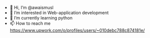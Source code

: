 - 👋 Hi, I’m @awaismusl
- 👀 I’m interested in Web-application development 
- 🌱 I’m currently learning python
- 📫 How to reach me https://www.upwork.com/o/profiles/users/~010debc788c874181e/

<!---
awaismusl/awaismusl is a ✨ special ✨ repository because its `README.md` (this file) appears on your GitHub profile.
You can click the Preview link to take a look at your changes.
--->

